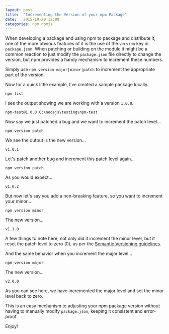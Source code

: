 ```yaml
---
layout: post
title:  "Incrementing the Version of your npm Package"
date:   2015-10-29 12:00
categories: npm npmjs
---
```

When developing a package and using npm to package and distribute it, one of the more obvious features of it is the use of the `version` key in `package.json`.  When patching or building on the module it might be a common reaction to just modify the `package.json` file directly to change the version, but npm provides a handy mechanism to increment these numbers.

Simply use `npm version major|minor|patch` to increment the appropriate part of the version.

Now for a quick little example, I've created a sample package locally.

```
npm list
```

I see the output showing we are working with a version `1.0.0`.

```
npm-test@1.0.0 C:\nodejs\testing\npm-test
```

Now say we just patched a bug and we want to increment the patch level...

```
npm version patch
```

We see the output is the new version...

```
v1.0.1
```

Let's patch another bug and increment this patch level again...

```
npm version patch
```

As you would expect...

```
v1.0.2
```

But now let's say you add a non-breaking feature, so you want to increment your minor...

```
npm version minor
```

The new version...

```
v1.1.0
```

A few things to note here, not only did it increment the minor level, but it reset the patch level to zero (0), as per the [Semantic Versioning guidelines](http://semver.org/).

And the same behavior when you increment the major level...

```
npm version major
```

The new version...

```
v2.0.0
```

As you can see here, we have incremented the major level and set the minor level back to zero.

This is an easy mechanism to adjusting your npm package version without having to manually modify `package.json`, keeping it consistent and error-proof.


Enjoy!